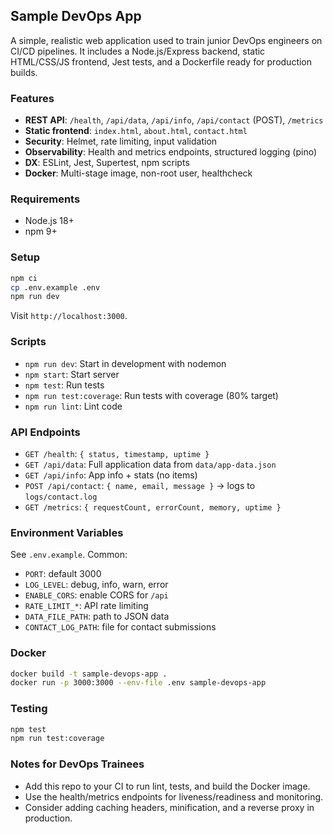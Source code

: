 ## Sample DevOps App

A simple, realistic web application used to train junior DevOps engineers on CI/CD pipelines. It includes a Node.js/Express backend, static HTML/CSS/JS frontend, Jest tests, and a Dockerfile ready for production builds.

### Features
- **REST API**: `/health`, `/api/data`, `/api/info`, `/api/contact` (POST), `/metrics`
- **Static frontend**: `index.html`, `about.html`, `contact.html`
- **Security**: Helmet, rate limiting, input validation
- **Observability**: Health and metrics endpoints, structured logging (pino)
- **DX**: ESLint, Jest, Supertest, npm scripts
- **Docker**: Multi-stage image, non-root user, healthcheck

### Requirements
- Node.js 18+
- npm 9+

### Setup
```bash
npm ci
cp .env.example .env
npm run dev
```
Visit `http://localhost:3000`.

### Scripts
- `npm run dev`: Start in development with nodemon
- `npm start`: Start server
- `npm test`: Run tests
- `npm run test:coverage`: Run tests with coverage (80% target)
- `npm run lint`: Lint code

### API Endpoints
- `GET /health`: `{ status, timestamp, uptime }`
- `GET /api/data`: Full application data from `data/app-data.json`
- `GET /api/info`: App info + stats (no items)
- `POST /api/contact`: `{ name, email, message }` -> logs to `logs/contact.log`
- `GET /metrics`: `{ requestCount, errorCount, memory, uptime }`

### Environment Variables
See `.env.example`. Common:
- `PORT`: default 3000
- `LOG_LEVEL`: debug, info, warn, error
- `ENABLE_CORS`: enable CORS for `/api`
- `RATE_LIMIT_*`: API rate limiting
- `DATA_FILE_PATH`: path to JSON data
- `CONTACT_LOG_PATH`: file for contact submissions

### Docker
```bash
docker build -t sample-devops-app .
docker run -p 3000:3000 --env-file .env sample-devops-app
```

### Testing
```bash
npm test
npm run test:coverage
```

### Notes for DevOps Trainees
- Add this repo to your CI to run lint, tests, and build the Docker image.
- Use the health/metrics endpoints for liveness/readiness and monitoring.
- Consider adding caching headers, minification, and a reverse proxy in production.


